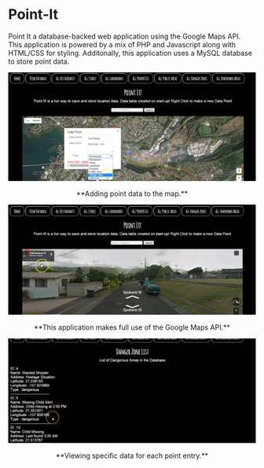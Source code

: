 # Point-It

Point It a database-backed web application using the Google Maps API. 
This application is powered by a mix of PHP and Javascript along with HTML/CSS for styling. 
Additonally, this application uses a MySQL database to store point data.

![alt tag](https://github.com/chrisnguyenhi/Point-It/blob/master/Screenshot1.PNG)
<p align="center">**Adding point data to the map.**</p>

![alt tag](https://github.com/chrisnguyenhi/Point-It/blob/master/Screenshot2.PNG)
<p align="center">**This application makes full use of the Google Maps API.**</p>

![alt tag](https://github.com/chrisnguyenhi/Point-It/blob/master/Screenshot3.PNG)
<p align="center">**Viewing specific data for each point entry.**</p>
